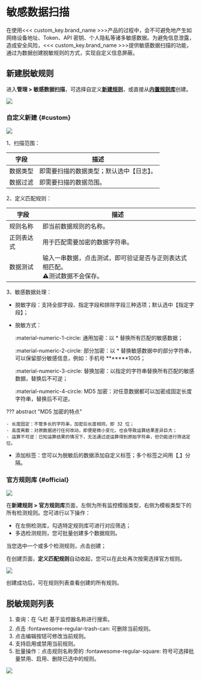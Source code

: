 # 敏感数据扫描

在使用<<< custom_key.brand_name >>>产品的过程中，会不可避免地产生如网络设备地址、Token、API 密钥、个人隐私等诸多敏感数据。为避免信息泄露，造成安全风险，<<< custom_key.brand_name >>>提供敏感数据扫描的功能，通过为数据创建脱敏规则的方式，实现自定义信息屏蔽。

## 新建脱敏规则

进入**管理 > 敏感数据扫描**，可选择自定义[**新建规则**](#custom)，或直接从[**内置规则库**](#official)创建。

![](img/scan-3.png)

### 自定义新建 {#custom}

![](img/scan.png)

1、扫描范围：

| 字段 | 描述    |
| ---------- | ------------- |
| 数据类型 | 即需要扫描的数据类型；默认选中【日志】。    |
| 数据过滤 | 即需要扫描的数据范围。    |


2、定义匹配规则：

| 字段 | 描述    |
| ---------- | ------------- |
| 规则名称 | 即当前数据规则的名称。    |
| 正则表达式 | 用于匹配需要加密的数据字符串。    |
| 数据测试 | 输入一串数据，点击测试，即可验证是否与正则表达式相匹配。<br />:warning:测试数据不会保存。    |

3、敏感数据处理：

- 脱敏字段：支持全部字段、指定字段和排除字段三种选项；默认选中【指定字段】；
- 脱敏方式： 
 
    :material-numeric-1-circle: 通用加密：以 * 替换所有匹配的敏感数据；  

    :material-numeric-2-circle: 部分加密：以 * 替换敏感数据中的部分字符串，可以保留部分敏感信息，例如：手机号 *******1005；  

    :material-numeric-3-circle: 替换加密：以指定的字符串替换所有匹配的敏感数据，替换后不可逆；

    :material-numeric-4-circle: MD5 加密：对任意数据都可以加密成固定长度字符串，替换后不可逆。

??? abstract "MD5 加密的特点"

    - 长度固定：不管多长的字符串，加密后长度相同，即 32 位；
    - 高度离散：对原数据进行任何改动，即便是微小变化，也会导致运算结果差异巨大；
    - 运算不可逆：已知运算结果的情况下，无法通过逆运算得到原始字符串，但仍能进行筛选定位。

- 添加标签：您可以为脱敏后的数据添加自定义标签；多个标签之间用【,】分隔。

### 官方规则库 {#official}

![](img/scan-1.png)

在**新建规则 > 官方规则库**页面，左侧为所有监控模版类型，右侧为模板类型下的所有检测规则。您可进行以下操作：

- 在左侧检测库，勾选特定规则库可进行对应筛选；
- 多选检测规则，您可批量创建多个数据规则。

当您选中一个或多个检测规则，点击创建；

在创建页面，**定义匹配规则**自动收起，您可以在此处再次按需选择官方规则。

![](img/scan-2.gif)

创建成功后，可在规则列表查看创建的所有规则。

## 脱敏规则列表

1. 查询：在 🔍栏 基于监控器名称进行搜索。
2. 点击 :fontawesome-regular-trash-can: 可删除当前规则。
3. 点击编辑按钮可修改当前规则。
4. 支持启用或禁用当前规则。
5. 批量操作：点击规则名称旁的 :fontawesome-regular-square: 符号可选择批量禁用、启用、删除已选中的规则。

![](img/scan-4.png)